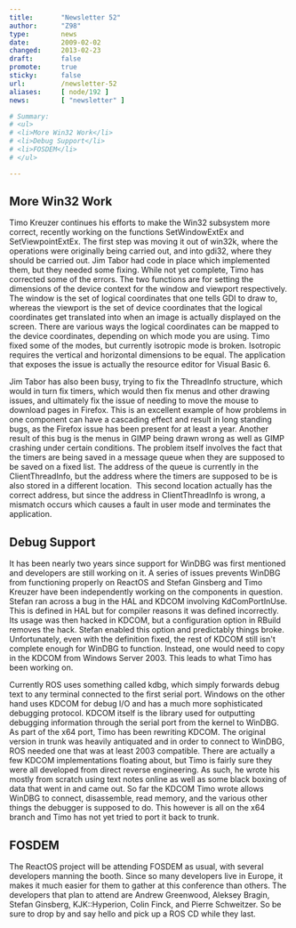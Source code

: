 ```yaml
---
title:       "Newsletter 52"
author:      "Z98"
type:        news
date:        2009-02-02
changed:     2013-02-23
draft:       false
promote:     true
sticky:      false
url:         /newsletter-52
aliases:     [ node/192 ]
news:        [ "newsletter" ]

# Summary:
# <ul>
# <li>More Win32 Work</li>
# <li>Debug Support</li>
# <li>FOSDEM</li>
# </ul>

---
```

<h2>More Win32 Work</h2>
<p>
Timo Kreuzer continues his efforts to make the Win32 subsystem more correct, recently working on the functions SetWindowExtEx and SetViewpointExtEx.  The first step was moving it out of win32k, where the operations were originally being carried out, and into gdi32, where they should be carried out.  Jim Tabor had code in place which implemented them, but they needed some fixing.  While not yet complete, Timo has corrected some of the errors.  The two functions are for setting the dimensions of the device context for the window and viewport respectively.  The window is the set of logical coordinates that one tells GDI to draw to, whereas the viewport is the set of device coordinates that the logical coordinates get translated into when an image is actually displayed on the screen.  There are various ways the logical coordinates can be mapped to the device coordinates, depending on which mode you are using.  Timo fixed some of the modes, but currently isotropic mode is broken.  Isotropic requires the vertical and horizontal dimensions to be equal.  The application that exposes the issue is actually the resource editor for Visual Basic 6.
</p>
<p>
Jim Tabor has also been busy, trying to fix the ThreadInfo structure, which would in turn fix timers, which would then fix menus and other drawing issues, and ultimately fix the issue of needing to move the mouse to download pages in Firefox.  This is an excellent example of how problems in one component can have a cascading effect and result in long standing bugs, as the Firefox issue has been present for at least a year.  Another result of this bug is the menus in GIMP being drawn wrong as well as GIMP crashing under certain conditions.  The problem itself involves the fact that the timers are being saved in a message queue when they are supposed to be saved on a fixed list.  The address of the queue is currently in the ClientThreadInfo, but the address where the timers are supposed to be is also stored in a different location.&nbsp; This second location actually has the correct address, but since the address in ClientThreadInfo is wrong, a mismatch occurs which causes a fault in user mode and terminates the application.
</p>
<h2>Debug Support</h2>
<p>
It has been nearly two years since support for WinDBG was first mentioned and developers are still working on it.  A series of issues prevents WinDBG from functioning properly on ReactOS and Stefan Ginsberg and Timo Kreuzer have been independently working on the components in question.  Stefan ran across a bug in the HAL and KDCOM involving KdComPortInUse.  This is defined in HAL but for compiler reasons it was defined incorrectly.  Its usage was then hacked in KDCOM, but a configuration option in RBuild removes the hack.  Stefan enabled this option and predictably things broke.  Unfortunately, even with the definition fixed, the rest of KDCOM still isn&#39;t complete enough for WinDBG to function.  Instead, one would need to copy in the KDCOM from Windows Server 2003.  This leads to what Timo has been working on.
</p>
<p>
Currently ROS uses something called kdbg, which simply forwards debug text to any terminal connected to the first serial port.  Windows on the other hand uses KDCOM for debug I/O and has a much more sophisticated debugging protocol.  KDCOM itself is the library used for outputting debugging information through the serial port from the kernel to WinDBG.  As part of the x64 port, Timo has been rewriting KDCOM.  The original version in trunk was heavily antiquated and in order to connect to WinDBG, ROS needed one that was at least 2003 compatible.  There are actually a few KDCOM implementations floating about, but Timo is fairly sure they were all developed from direct reverse engineering.  As such, he wrote his mostly from scratch using text notes online as well as some black boxing of data that went in and came out.  So far the KDCOM Timo wrote allows WinDBG to connect, disassemble, read memory, and the various other things the debugger is supposed to do.  This however is all on the x64 branch and Timo has not yet tried to port it back to trunk.
</p>
<h2>FOSDEM</h2>
<p>
The ReactOS project will be attending FOSDEM as usual, with several developers manning the booth.  Since so many developers live in Europe, it makes it much easier for them to gather at this conference than others.  The developers that plan to attend are Andrew Greenwood, Aleksey Bragin, Stefan Ginsberg, KJK::Hyperion, Colin Finck, and Pierre Schweitzer.  So be sure to drop by and say hello and pick up a ROS CD while they last. 
</p>

